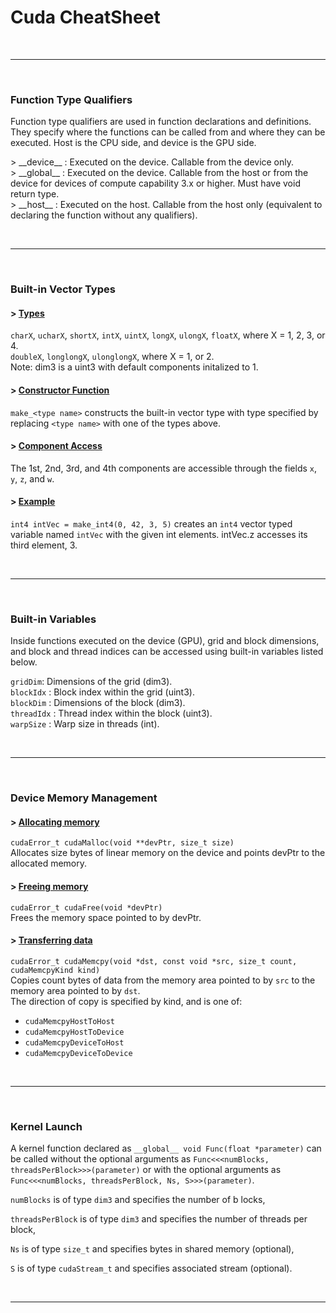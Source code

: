 # Cuda CheatSheet

<br>  

---  

<br>  

### **Function Type Qualifiers**

Function type qualifiers are used in function declarations and definitions.
They specify where the functions can be called from and where they can be executed.
Host is the CPU side, and device is the GPU side.

\> \_\_device__ : Executed on the device. Callable from the device only.  
\> \_\_global__ : Executed on the device. Callable from the host or from the device for devices of compute capability 3.x or higher. Must have void return type.  
\> \_\_host__  : Executed on the host. Callable from the host only (equivalent to declaring the function without any qualifiers).  

<br>  

---  

<br>   

### **Built-in Vector Types**

#### > <u>Types</u>
`charX`, `ucharX`, `shortX`, `intX`, `uintX`, `longX`, `ulongX`, `floatX`, where X = 1, 2, 3, or 4.  
`doubleX`, `longlongX`, `ulonglongX`, where X = 1, or 2.  
Note: dim3 is a uint3 with default components initalized to 1.


#### > <u>Constructor Function</u>
`make_<type name>` constructs the built-in vector type with type specified by replacing `<type name>` with one of the types above.

#### > <u>Component Access</u>
The 1st, 2nd, 3rd, and 4th components are accessible through the fields `x`, `y`, `z`, and `w`.

#### > <u>Example</u>
`int4 intVec = make_int4(0, 42, 3, 5)` creates an `int4` vector typed variable named `intVec` with the given int elements. intVec.z accesses its third element, 3.


<br>  

---  

<br>  


### **Built-in Variables**
Inside functions executed on the device (GPU), grid and block dimensions, and block and thread indices can be accessed using built-in variables listed below.

`gridDim`: Dimensions of the grid (dim3).  
`blockIdx` : Block index within the grid (uint3).  
`blockDim` : Dimensions of the block (dim3).  
`threadIdx` : Thread index within the block (uint3).  
`warpSize` : Warp size in threads (int).  

<br>  

---  

<br>  

### **Device Memory Management**

#### > <u>Allocating memory</u>
`cudaError_t cudaMalloc(void **devPtr, size_t size)`  
Allocates size bytes of linear memory on the device and points devPtr to the allocated memory.

#### > <u>Freeing memory</u>
`cudaError_t cudaFree(void *devPtr)`  
Frees the memory space pointed to by devPtr.

#### > <u>Transferring data</u>
`cudaError_t cudaMemcpy(void *dst, const void *src, size_t count, cudaMemcpyKind kind)`  
Copies count bytes of data from the memory area pointed to by `src` to the memory area pointed 
to by `dst`.  
The direction of copy is specified by kind, and is one of:  
- `cudaMemcpyHostToHost`
- `cudaMemcpyHostToDevice`
- `cudaMemcpyDeviceToHost`
- `cudaMemcpyDeviceToDevice`

<br>  

---  

<br>  

### **Kernel Launch**
A kernel function declared as `__global__ void Func(float *parameter)`  can be called without the optional arguments as 
`Func<<<numBlocks, threadsPerBlock>>>(parameter)` or with the optional arguments as `Func<<<numBlocks, threadsPerBlock, Ns, S>>>(parameter)`.

`numBlocks` is of type `dim3` and specifies the number of b locks,

`threadsPerBlock` is of type `dim3` and specifies the number of threads per block,

`Ns` is of type `size_t` and specifies bytes in shared memory (optional),

`S` is of type `cudaStream_t` and specifies associated stream (optional).

<br>  

---  

<br>  
